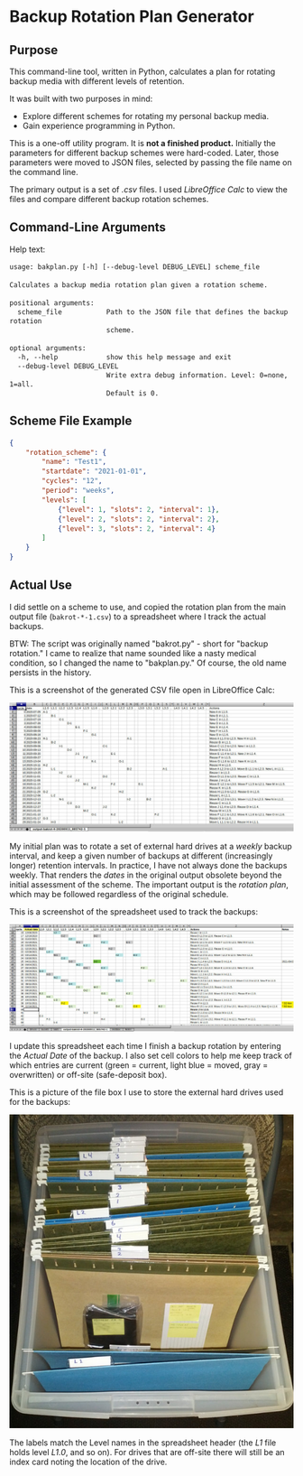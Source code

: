 # Backup Rotation Plan Generator

## Purpose

This command-line tool, written in Python, calculates a plan for rotating backup media with different levels of retention.

It was built with two purposes in mind:
- Explore different schemes for rotating my personal backup media.
- Gain experience programming in Python.

This is a one-off utility program. It is **not a finished product.** Initially the parameters for different backup schemes were hard-coded. Later, those parameters were moved to JSON files, selected by passing the file name on the command line.

The primary output is a set of *.csv* files. I used *LibreOffice Calc* to view the files and compare different backup rotation schemes.

## Command-Line Arguments

Help text:
```
usage: bakplan.py [-h] [--debug-level DEBUG_LEVEL] scheme_file

Calculates a backup media rotation plan given a rotation scheme.

positional arguments:
  scheme_file           Path to the JSON file that defines the backup rotation
                        scheme.

optional arguments:
  -h, --help            show this help message and exit
  --debug-level DEBUG_LEVEL
                        Write extra debug information. Level: 0=none, 1=all.
                        Default is 0.
```

## Scheme File Example

```json
{
    "rotation_scheme": {
        "name": "Test1",
        "startdate": "2021-01-01",
        "cycles": "12",
        "period": "weeks",
        "levels": [
            {"level": 1, "slots": 2, "interval": 1},
            {"level": 2, "slots": 2, "interval": 2},
            {"level": 3, "slots": 2, "interval": 4}
        ]
    }
}
```

## Actual Use

I did settle on a scheme to use, and copied the rotation plan from the main output file (`bakrot-*-1.csv`) to a spreadsheet where I track the actual backups. 

BTW: The script was originally named "bakrot.py" - short for "backup rotation." I came to realize that name sounded like a nasty medical condition, so I changed the name to "bakplan.py." Of course, the old name persists in the history.

This is a screenshot of the generated CSV file open in LibreOffice Calc:

![Screenshot of CSV file open in LibreOffice Calc](readme_images/bakplan-csv-original.jpg)

My initial plan was to rotate a set of external hard drives at a *weekly* backup interval, and keep a given number of backups at different (increasingly longer) retention intervals. In practice, I have not always done the backups weekly. That renders the *dates* in the original output obsolete beyond the initial assessment of the scheme. The important output is the *rotation plan*, which may be followed regardless of the original schedule.

This is a screenshot of the spreadsheet used to track the backups:

![Screenshot of in-use spreadsheet](readme_images/bakplan-ods-in-use.jpg)

I update this spreadsheet each time I finish a backup rotation by entering the *Actual Date* of the backup. I also set cell colors to help me keep track of which entries are current (green = current, light blue = moved, gray = overwritten) or off-site (safe-deposit box).

This is a picture of the file box I use to store the external hard drives used for the backups:

![Picture of media storage file box](readme_images/bakplan-media-storage.jpg)

The labels match the Level names in the spreadsheet header (the *L1* file holds level *L1.0*, and so on). For drives that are off-site there will still be an index card noting the location of the drive.
